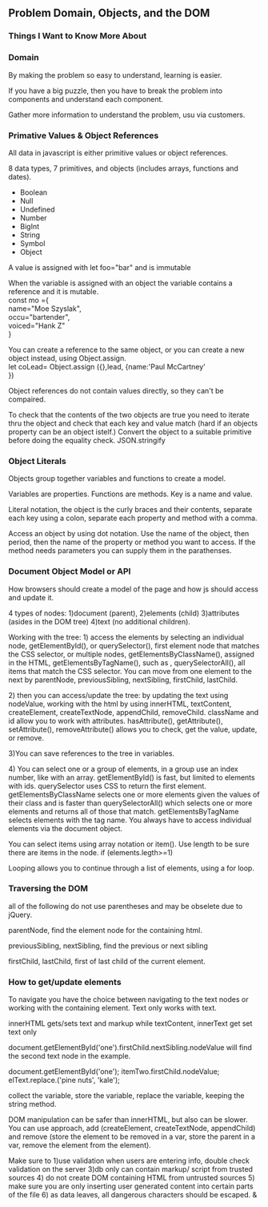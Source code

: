 ## Problem Domain, Objects, and the DOM

### Things I Want to Know More About

### Domain
<p> By making the problem so easy to understand, learning is easier. </p>
<p> If you have a big puzzle, then you have to break the problem into components and understand each component. </p>
<p> Gather more information to understand the problem, usu via customers. </p>

### Primative Values & Object References
<p>All data in javascript is either primitive values or object references. </p>
<p> 8 data types, 7 primitives, and objects (includes arrays, functions and dates).</p>
<ul> 
<li>Boolean</li>
<li>Null</li>
<li>Undefined</li>
<li>Number</li>
<li>BigInt</li>
<li>String</li>
<li>Symbol</li>
<li>Object</li> </ul>
<p> A value is assigned with let foo="bar" and is immutable</p>
<p> When the variable is assigned with an object the variable contains a reference and it is mutable.<br>
const mo ={<br>
  name="Moe Szyslak",<br>
  occu="bartender",<br>
  voiced="Hank Z"<br>
}<br></p>
<p> You can create a reference to the same object, or you can create a new object instead, using Object.assign. <br>let coLead= Object.assign ({},lead, {name:'Paul McCartney'<br>
})</p>
<p> Object references do not contain values directly, so they can't be compaired. </p>
<p> To check that the contents of the two objects are true you need to iterate thru the object and check that each key and value match (hard if an objects property can be an object istelf.) Convert the object to a suitable primitive before doing the equality check. JSON.stringify </p>

### Object Literals
<p> Objects group together variables and functions to create a model.</p>
<p> Variables are properties. Functions are methods. Key is a name and value. </p>
<p> Literal notation, the object is the curly braces and their contents, separate each key using a colon, separate each property and method with a comma. </p>
<p>Access an object by using dot notation. Use the name of the object, then period, then the name of the property or method you want to access. If the method needs parameters you can supply them in the parathenses. </p>

### Document Object Model or API
<p> How browsers should create a model of the page and how js should access and update it.</p>
<p> 4 types of nodes: 1)document (parent), 2)elements (child) 3)attributes (asides in the DOM tree) 4)text (no additional children). </p>
<p> Working with the tree: 1) access the elements by selecting an individual node, getElementById(), or querySelector(), first element node that matches the CSS selector, or multiple nodes, getElementsByClassName(), assigned in the HTML, getElementsByTagName(), such as </li>, querySelectorAll(), all items that match the CSS selector. You can move from one element to the next by parentNode, previousSibling, nextSibling, firstChild, lastChild. </p>
 <p>2) then you can access/update the tree: by updating the text using nodeValue, working with the html by using innerHTML, textContent, createElement, createTextNode, appendChild, removeChild. className and id allow you to work with attributes. hasAttribute(), getAttribute(), setAttribute(), removeAttribute() allows you to check, get the value, update, or remove. </p>
 <p>3)You can save references to the tree in variables. </p>
 <p>4) You can select one or a group of elements, in a group use an index number, like with an array. getElementById() is fast, but limited to elements with ids. querySelector uses CSS to return the first element. getElementsByClassName selects one or more elements given the values of their class and is faster than querySelectorAll() which selects one or more elements and returns all of those that match.  getElementsByTagName selects elements with the tag name. You always have to access individual elements via the document object. </p>
 <p> You can select items using array notation or item(). Use length to be sure there are items in the node. if (elements.legth>=1) </p>
 <p> Looping allows you to continue through a list of elements, using a for loop. </p>
 
 ### Traversing the DOM
 <p> all of the following do not use parentheses and may be obselete due to jQuery. </p>
 <p> parentNode, find the element node for the containing html. </p>
 <p> previousSibling, nextSibling, find the previous or next sibling </p>
 <p> firstChild, lastChild, first of last child of the current element. </p>

 ### How to get/update elements
 <p>To navigate you have the choice between navigating to the text nodes or working with the containing element. Text only works with text. </p>
 <p> innerHTML gets/sets text and markup while textContent, innerText get set text only </p>
 <p> document.getElementById('one').firstChild.nextSibling.nodeValue will find the second text node in the example. </p>
 <p> document.getElementById('one'); itemTwo.firstChild.nodeValue; elText.replace.('pine nuts', 'kale'); </p>
 <p> collect the variable, store the variable, replace the variable, keeping the string method. </p>
 <p> DOM manipulation can be safer than innerHTML, but also can be slower. You can use approach, add (createElement, createTextNode, appendChild) and remove (store the element to be removed in a var, store the parent in a var, remove the element from the element). </p>
 <p> Make sure to 1)use validation when users are entering info, double check validation on the server 3)db only can contain markup/ script from trusted sources 4) do not create DOM containing HTML from untrusted sources 5) make sure you are only inserting user generated content into certain parts of the file 6) as data leaves, all dangerous characters should be escaped. &amp </p>


